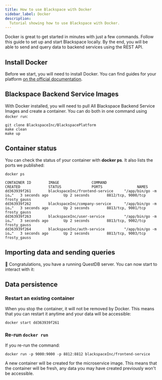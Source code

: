 ```yaml
---
title: How to use Blackspace with Docker
sidebar_label: Docker
description:
  Tutorial showing how to use Blackspace with Docker.
---
```


Docker is great to get started in minutes with just a few commands. Follow this
guide to set up and start Blackspace locally. By the end, you will be able to send and
query data to backend services using the REST API.
## Install Docker

Before we start, you will need to install Docker. You can find guides for your
platform [on the official documentation](https://docs.docker.com/get-docker/).

## Blackspace Backend Service Images

With Docker installed, you will need to pull All Blackspace Backend Service Images and create a
container. You can do both in one command using `docker run`:

```shell
git clone BlackspaceInc/BlackspacePlatform
make clean
make up
```

## Container status

You can check the status of your container with **docker ps**. It also lists the
ports we published:

```shell
docker ps
```

```shell title="Result"
CONTAINER ID        IMAGE               COMMAND                  CREATED             STATUS              PORTS                NAMES
dd363939f261        blackspaceInc/frontend-service     "/app/bin/go -m io…"   3 seconds ago       Up 2 seconds        8812/tcp, 9000/tcp   frosty_gauss
dd363939f262        blackspaceInc/company-service      "/app/bin/go -m io…"   3 seconds ago       Up 2 seconds        8813/tcp, 9001/tcp   frosty_gauss
dd363939f263        blackspaceInc/user-service         "/app/bin/go -m io…"   3 seconds ago       Up 2 seconds        8813/tcp, 9002/tcp   frosty_gauss
dd363939f264        blackspaceInc/auth-service         "/app/bin/go -m io…"   3 seconds ago       Up 2 seconds        8813/tcp, 9003/tcp   frosty_gauss

```

## Importing data and sending queries

🎉 Congratulations, you have a running QuestDB server. You can now start to
interact with it:

## Data persistence

### Restart an existing container

When you stop the container, it will not be removed by Docker. This means that
you can restart it anytime and your data will be accessible:

```shell title="Start container from the  ID obtained with 'docker ps'"
docker start dd363939f261
```

### Re-run `docker run`

If you re-run the command:

```shell
docker run -p 9000:9000 -p 8812:8812 blackspaceInc/frontend-service
```

A new container will be created for the microservice image. This means that the
container will be fresh, any data you may have created previously won't be
accessible.
